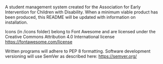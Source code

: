 A student management system created for the Association for Early Intervention for Children with Disability. When a minimum viable product has been produced, this README will be updated with information on installation. 

Icons (in /icons folder) belong to Font Awesome and are licensed under the Creative Commons Attribution 4.0 International license https://fontawesome.com/license

Written programs will adhere to PEP 8 formatting.
Software development versioning will use SemVer as described here: https://semver.org/

